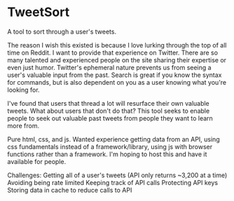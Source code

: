 # TweetSort
A tool to sort through a user's tweets.

The reason I wish this existed is because I love lurking through the top of all time on Reddit. I want to provide that experience on Twitter.
There are so many talented and experienced people on the site sharing their expertise or even just humor. Twitter's ephemeral nature prevents us from seeing a user's
valuable input from the past. Search is great if you know the syntax for commands, but is also dependent on you as a user knowing what you're looking for.

I've found that users that thread a lot will resurface their own valuable tweets. What about users that don't do that? This tool seeks to enable people to seek out valuable past
tweets from people they want to learn more from.

Pure html, css, and js. Wanted experience getting data from an API, using css fundamentals instead of a framework/library, using js with browser functions rather than a framework.
I'm hoping to host this and have it available for people.

Challenges:
Getting all of a user's tweets (API only returns ~3,200 at a time)
Avoiding being rate limited
Keeping track of API calls
Protecting API keys
Storing data in cache to reduce calls to API
